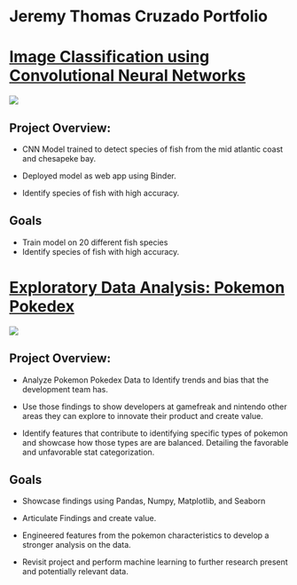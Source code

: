 # Jeremy Thomas Cruzado Portfolio 



# [Image Classification using Convolutional Neural Networks](https://github.com/AlignedMind/offshore_fish_classifier)


<img src="https://github.com/AlignedMind/DataScience-Portfolio/blob/master/Images/CNN.jpg" >

## Project Overview:

- CNN Model trained to detect species of fish from the mid atlantic coast and chesapeke bay.

- Deployed model as web app using Binder.

- Identify species of fish with high accuracy.


## Goals

- Train model on 20 different fish species 
- Identify species of fish with high accuracy.








# [Exploratory Data Analysis: Pokemon Pokedex ](https://github.com/AlignedMind/Pokedex_EDA)

<img src="https://github.com/AlignedMind/DataScience-Portfolio/blob/master/Images/pika_sci.png" >


## Project Overview:

- Analyze Pokemon Pokedex Data to Identify trends and bias that the development team has.

- Use those findings to show developers at gamefreak and nintendo other areas they can explore to innovate their product and create value.

- Identify features that contribute to identifying specific types of pokemon and showcase how those types are are balanced. Detailing the favorable and unfavorable stat categorization.


## Goals

- Showcase findings using Pandas, Numpy, Matplotlib, and Seaborn

- Articulate Findings and create value.

- Engineered features from the pokemon characteristics to develop a stronger analysis on the data.

- Revisit project and perform machine learning to further research present and potentially relevant data.







